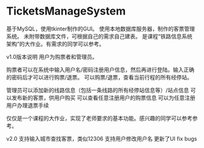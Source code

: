 # TicketsManageSystem
基于MySQL，使用tkinter制作的GUI。 使用本地数据库服务器，制作的客票管理系统。
未附带数据库文件，可根据自己的需求自己建表。
是课程“铁路信息系统架构”的大作业。有需求的同学可以参考。

v1.0版本说明
用户为购票者和管理员。

购票者可以在系统中输入用户名/密码注册用户信息，然后再进行登陆。输入正确的密码后才可以进行购票/退票。
可以购票/退票，查看当前行程的所有经停站。

管理员可以添加新的线路信息（包括一条线路的所有经停站信息等）/站点信息
      可以发布新的客票，供用户购买
      可以查看任意注册用户的购票信息
      可以为任意注册用户办理退票手续
      
仅仅是一个课程的大作业，实现了老师要求的基本功能。感兴趣的同学可以参考参考。

v2.0
支持输入城市查找客票，类似12306
支持用户修改用户名
更新了UI
fix bugs
